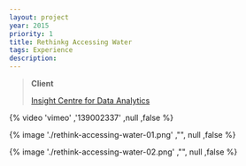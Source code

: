 ```yaml
---
layout: project
year: 2015
priority: 1
title: Rethinkg Accessing Water
tags: Experience
description:
---
```


> **Client**
>
> [Insight Centre for Data Analytics](http://www.insight-centre.org/)

{% video 'vimeo' ,'139002337' ,null ,false %}

{% image './rethink-accessing-water-01.png' ,"", null ,false %}

{% image './rethink-accessing-water-02.png' ,"", null ,false %}
